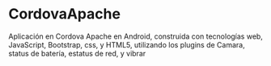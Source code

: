 # CordovaApache
Aplicación en Cordova Apache en Android, construida con tecnologías web, JavaScript, Bootstrap, css, y HTML5, utilizando los plugins de Camara, status de batería, estatus de red, y vibrar
